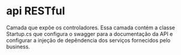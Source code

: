# api RESTful

Camada que expõe os controladores. Essa camada contém a classe Startup.cs que configura o swagger para a documentação da API e configurar a injeção de depêndencia dos serviços fornecidos pelo business.